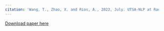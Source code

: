 ```yaml
---
citation: 'Wang, T., Zhao, X. and Rios, A., 2023, July. UTSA-NLP at RadSum23: Multi-modal Retrieval-Based Chest X-Ray Report Summarization. In The 22nd Workshop on Biomedical Natural Language Processing and BioNLP Shared Tasks (pp. 557-566).'
---
```


[Download paper here](https://aclanthology.org/2023.bionlp-1.58/)

